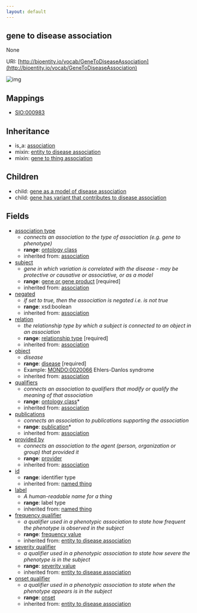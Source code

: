 ```yaml
---
layout: default
---
```


## gene to disease association


None

URI: [http://bioentity.io/vocab/GeneToDiseaseAssociation](http://bioentity.io/vocab/GeneToDiseaseAssociation)


![img](http://yuml.me/diagram/nofunky/class/%5Bassociation%5D%5E-%5Bgene%20to%20disease%20association%5D%2C%20%5Bgene%20to%20disease%20association%5D-association%20type%20%3E%5Bontology%20class%5D%2C%20%5Bgene%20to%20disease%20association%5D-subject%20%3E%5Bgene%20or%20gene%20product%5D%2C%20%5Bgenomic%20entity%5D%5E-%5Bgene%20or%20gene%20product%5D%2C%20%5Bgene%20or%20gene%20product%5D-in%20taxon%20%3E%5Borganism%20taxon%5D%2C%20%5Bontology%20class%5D%5E-%5Borganism%20taxon%5D%2C%20%5Bgene%20to%20disease%20association%5D-relation%20%3E%5Brelationship%20type%5D%2C%20%5Bgene%20to%20disease%20association%5D-object%20%3E%5Bdisease%5D%2C%20%5Bdisease%20or%20phenotypic%20feature%5D%5E-%5Bdisease%5D%2C%20%5Bdisease%5D-in%20taxon%20%3E%5Borganism%20taxon%5D%2C%20%5Bgene%20to%20disease%20association%5D-qualifiers%20%3E%5Bontology%20class%5D%2C%20%5Bgene%20to%20disease%20association%5D-publications%20%3E%5Bpublication%5D%2C%20%5Binformation%20content%20entity%5D%5E-%5Bpublication%5D%2C%20%5Bgene%20to%20disease%20association%5D-provided%20by%20%3E%5Bprovider%5D%2C%20%5Badministrative%20entity%5D%5E-%5Bprovider%5D%2C%20%5Bgene%20to%20disease%20association%5D-frequency%20qualifier%20%3E%5Bfrequency%20value%5D%2C%20%5Battribute%5D%5E-%5Bfrequency%20value%5D%2C%20%5Bgene%20to%20disease%20association%5D-severity%20qualifier%20%3E%5Bseverity%20value%5D%2C%20%5Battribute%5D%5E-%5Bseverity%20value%5D%2C%20%5Bgene%20to%20disease%20association%5D-onset%20qualifier%20%3E%5Bonset%5D%2C%20%5Battribute%5D%5E-%5Bonset%5D)
## Mappings

 * [SIO:000983](http://semanticscience.org/resource/SIO_000983)

## Inheritance

 *  is_a: [association](Association.html)
 *  mixin: [entity to disease association](EntityToDiseaseAssociation.html)
 *  mixin: [gene to thing association](GeneToThingAssociation.html)

## Children

 *  child: [gene as a model of disease association](GeneAsAModelOfDiseaseAssociation.html)
 *  child: [gene has variant that contributes to disease association](GeneHasVariantThatContributesToDiseaseAssociation.html)


## Fields

 * [association type](association_type.html)
    * _connects an association to the type of association (e.g. gene to phenotype)_
    * __range__: [ontology class](OntologyClass.html)
    * inherited from: [association](Association.html)
 * [subject](subject.html)
    * _gene in which variation is correlated with the disease - may be protective or causative or associative, or as a model_
    * __range__: [gene or gene product](GeneOrGeneProduct.html) [required]
    * inherited from: [association](Association.html)
 * [negated](negated.html)
    * _if set to true, then the association is negated i.e. is not true_
    * __range__: xsd:boolean
    * inherited from: [association](Association.html)
 * [relation](relation.html)
    * _the relationship type by which a subject is connected to an object in an association_
    * __range__: [relationship type](RelationshipType.html) [required]
    * inherited from: [association](Association.html)
 * [object](object.html)
    * _disease_
    * __range__: [disease](Disease.html) [required]
    * Example: [MONDO:0020066](http://purl.obolibrary.org/obo/MONDO_0020066) Ehlers-Danlos syndrome
    * inherited from: [association](Association.html)
 * [qualifiers](qualifiers.html)
    * _connects an association to qualifiers that modify or qualify the meaning of that association_
    * __range__: [ontology class](OntologyClass.html)*
    * inherited from: [association](Association.html)
 * [publications](publications.html)
    * _connects an association to publications supporting the association_
    * __range__: [publication](Publication.html)*
    * inherited from: [association](Association.html)
 * [provided by](provided_by.html)
    * _connects an association to the agent (person, organization or group) that provided it_
    * __range__: [provider](Provider.html)
    * inherited from: [association](Association.html)
 * [id](id.html)
    * __range__: identifier type
    * inherited from: [named thing](NamedThing.html)
 * [label](label.html)
    * _A human-readable name for a thing_
    * __range__: label type
    * inherited from: [named thing](NamedThing.html)
 * [frequency qualifier](frequency_qualifier.html)
    * _a qualifier used in a phenotypic association to state how frequent the phenotype is observed in the subject_
    * __range__: [frequency value](FrequencyValue.html)
    * inherited from: [entity to disease association](EntityToDiseaseAssociation.html)
 * [severity qualifier](severity_qualifier.html)
    * _a qualifier used in a phenotypic association to state how severe the phenotype is in the subject_
    * __range__: [severity value](SeverityValue.html)
    * inherited from: [entity to disease association](EntityToDiseaseAssociation.html)
 * [onset qualifier](onset_qualifier.html)
    * _a qualifier used in a phenotypic association to state when the phenotype appears is in the subject_
    * __range__: [onset](Onset.html)
    * inherited from: [entity to disease association](EntityToDiseaseAssociation.html)
